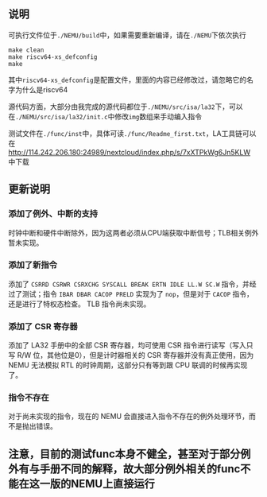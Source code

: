 ## 说明
可执行文件位于`./NEMU/build`中，如果需要重新编译，请在`./NEMU`下依次执行
```shell
make clean
make riscv64-xs_defconfig
make
```
其中`riscv64-xs_defconfig`是配置文件，里面的内容已经修改过，请忽略它的名字为什么是riscv64

源代码方面，大部分由我完成的源代码都位于`./NEMU/src/isa/la32`下，可以在`./NEMU/src/isa/la32/init.c`中修改`img`数组来手动编入指令

测试文件在`./func/inst`中，具体可读`./func/Readme_first.txt`，LA工具链可以在 http://114.242.206.180:24989/nextcloud/index.php/s/7xXTPkWg6Jn5KLW 中下载

## 更新说明
### 添加了例外、中断的支持
时钟中断和硬件中断除外，因为这两者必须从CPU端获取中断信号；TLB相关例外暂未实现。


### 添加了新指令 
添加了 `CSRRD CSRWR CSRXCHG SYSCALL BREAK ERTN IDLE LL.W SC.W` 指令，并经过了测试；指令 `IBAR DBAR CACOP PRELD` 实现为了 `nop`，但是对于 `CACOP` 指令，还是进行了特权态检查。
TLB 指令尚未实现。

### 添加了 CSR 寄存器
添加了 LA32 手册中的全部 CSR 寄存器，均可使用 CSR 指令进行读写（写入只写 R/W 位，其他位是0），但是计时器相关的 CSR 寄存器并没有真正使用，因为 NEMU 无法模拟 RTL 的时钟周期，这部分只有等到跟 CPU 联调的时候再实现了。

### 指令不存在
对于尚未实现的指令，现在的 NEMU 会直接进入指令不存在的例外处理环节，而不是抛出错误。

## 注意，目前的测试func本身不健全，甚至对于部分例外有与手册不同的解释，故大部分例外相关的func不能在这一版的NEMU上直接运行
